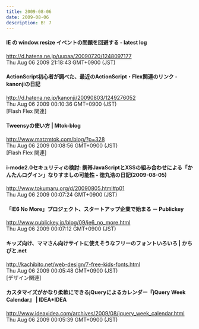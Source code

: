 ```yaml
---
title: 2009-08-06
date: 2009-08-06
description: B! 7
---
```


####  IE の window.resize イベントの問題を回避する - latest log
http://d.hatena.ne.jp/uupaa/20090720/1248097177<br>
Thu Aug 06 2009 21:18:43 GMT+0900 (JST)<br>


####  ActionScript初心者が調べた、最近のActionScript・Flex関連のリンク - kanonjiの日記
http://d.hatena.ne.jp/kanonji/20090803/1249276052<br>
Thu Aug 06 2009 00:10:36 GMT+0900 (JST)<br>
[Flash Flex 関連]


#### Tweensyの使い方 | Mtok-blog
http://www.matzmtok.com/blog/?p=328<br>
Thu Aug 06 2009 00:08:56 GMT+0900 (JST)<br>
[Flash Flex 関連]


#### i-mode2.0セキュリティの検討: 携帯JavaScriptとXSSの組み合わせによる「かんたんログイン」なりすましの可能性 - 徳丸浩の日記(2009-08-05)
http://www.tokumaru.org/d/20090805.html#p01<br>
Thu Aug 06 2009 00:07:24 GMT+0900 (JST)<br>


#### 「IE6 No More」プロジェクト、スタートアップ企業で始まる － Publickey
http://www.publickey.jp/blog/09/ie6_no_more.html<br>
Thu Aug 06 2009 00:07:12 GMT+0900 (JST)<br>


#### キッズ向け、ママさん向けサイトに使えそうなフリーのフォントいろいろ | かちびと.net
http://kachibito.net/web-design/7-free-kids-fonts.html<br>
Thu Aug 06 2009 00:05:48 GMT+0900 (JST)<br>
[デザイン関連]


#### カスタマイズがかなり柔軟にできるjQueryによるカレンダー『jQuery Week Calendar』 | IDEA*IDEA
http://www.ideaxidea.com/archives/2009/08/jquery_week_calendar.html<br>
Thu Aug 06 2009 00:05:39 GMT+0900 (JST)<br>


